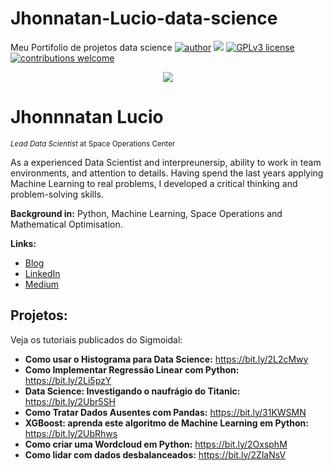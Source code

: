 # Jhonnatan-Lucio-data-science
Meu Portifolio de projetos data science
[![author](https://img.shields.io/badge/author-jhonnatanlucio-red.svg)](https://www.linkedin.com/in/carlosfab) [![](https://img.shields.io/badge/python-3.7+-blue.svg)](https://www.python.org/downloads/release/python-365/) [![GPLv3 license](https://img.shields.io/badge/License-GPLv3-blue.svg)](http://perso.crans.org/besson/LICENSE.html) [![contributions welcome](https://img.shields.io/badge/contributions-welcome-brightgreen.svg?style=flat)](https://github.com/carlosfab/data_science/issues)

<p align="center">
  <img src="banner.png" >
</p>

# Jhonnnatan Lucio
<sub>*Lead Data Scientist* at Space Operations Center</sub>

As a experienced Data Scientist and interpreunersip, ability to work in team environments, and attention to details. Having spend the last years applying Machine Learning to real problems, I developed a critical thinking and problem-solving skills.


**Background in:** Python, Machine Learning, Space Operations and Mathematical Optimisation.

**Links:**
* [Blog](http://sigmoidal.ai)
* [LinkedIn](https://www.linkedin.com/in/jhonnatan-daniel-lucio-2898471a3/)
* [Medium](https://www.medium.com)


## Projetos:
Veja os tutoriais publicados do Sigmoidal:

* **Como usar o Histograma para Data Science:** https://bit.ly/2L2cMwy
* **Como Implementar Regressão Linear com Python:** https://bit.ly/2Li5pzY
* **Data Science: Investigando o naufrágio do Titanic:** https://bit.ly/2Ubr5SH
* **Como Tratar Dados Ausentes com Pandas:** https://bit.ly/31KWSMN
* **XGBoost: aprenda este algoritmo de Machine Learning em Python:** https://bit.ly/2UbRhws
* **Como criar uma Wordcloud em Python:** https://bit.ly/2OxsphM
* **Como lidar com dados desbalanceados:** https://bit.ly/2ZlaNsV

